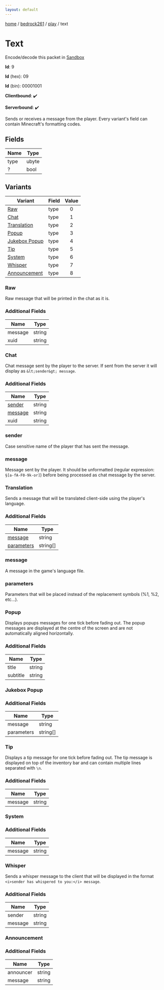 ```yaml
---
layout: default
---
```


[home](/)  /  [bedrock261](/protocol/bedrock261)  /  [play](/protocol/bedrock261/play)  /  text

# Text

Encode/decode this packet in [Sandbox](../../../sandbox/bedrock261#Play.Text)

**Id**: 9

**Id** (hex): 09

**Id** (bin): 00001001

**Clientbound**: ✔️

**Serverbound**: ✔️

Sends or receives a message from the player. Every variant's field can contain Minecraft's formatting codes.

## Fields

Name | Type
---|---
type | ubyte
? | bool

## Variants

Variant | Field | Value
---|---|:---:
[Raw](#raw) | type | 0
[Chat](#chat) | type | 1
[Translation](#translation) | type | 2
[Popup](#popup) | type | 3
[Jukebox Popup](#jukebox_popup) | type | 4
[Tip](#tip) | type | 5
[System](#system) | type | 6
[Whisper](#whisper) | type | 7
[Announcement](#announcement) | type | 8

### Raw

Raw message that will be printed in the chat as it is.

### Additional Fields

Name | Type
---|---
message | string
xuid | string

### Chat

Chat message sent by the player to the server. If sent from the server it will display as `&lt;sender&gt; message`.

### Additional Fields

Name | Type
---|---
[sender](#chat_sender) | string
[message](#chat_message) | string
xuid | string

### sender

Case sensitive name of the player that has sent the message.

### message

Message sent by the player. It should be unformatted (regular expression: `§[a-fA-F0-9k-or]`) before being processed as chat message by the server.

### Translation

Sends a message that will be translated client-side using the player's language.

### Additional Fields

Name | Type
---|---
[message](#translation_message) | string
[parameters](#translation_parameters) | string[]

### message

A message in the game's language file.

### parameters

Parameters that will be placed instead of the replacement symbols (%1, %2, etc...).

### Popup

Displays popups messages for one tick before fading out. The popup messages are displayed at the centre of the screen and are not automatically aligned horizontally.

### Additional Fields

Name | Type
---|---
title | string
subtitle | string

### Jukebox Popup

### Additional Fields

Name | Type
---|---
message | string
parameters | string[]

### Tip

Displays a tip message for one tick before fading out. The tip message is displayed on top of the inventory bar and can contain multiple lines separated with `\n`.

### Additional Fields

Name | Type
---|---
message | string

### System

### Additional Fields

Name | Type
---|---
message | string

### Whisper

Sends a whisper message to the client that will be displayed in the format `<i>sender has whispered to you:</i> message`.

### Additional Fields

Name | Type
---|---
sender | string
message | string

### Announcement

### Additional Fields

Name | Type
---|---
announcer | string
message | string

